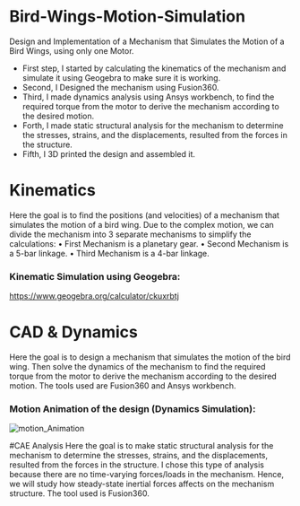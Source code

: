 # Bird-Wings-Motion-Simulation
Design and Implementation of a Mechanism that Simulates the Motion of a Bird Wings, using only one Motor. 
- First step, I started by calculating the kinematics of the mechanism and simulate it using Geogebra to make sure it is working. 
- Second, I Designed the mechanism using Fusion360. 
- Third, I made dynamics analysis using Ansys workbench, to find the required torque from the motor to derive the mechanism according to the desired motion. 
- Forth, I made static structural analysis for the mechanism to determine the stresses, strains, and the displacements, resulted from the forces in the structure. 
- Fifth, I 3D printed the design and assembled it.

# Kinematics
Here the goal is to find the positions (and velocities) of a mechanism that simulates the motion of a bird wing. Due to the complex motion, we can divide the mechanism into 3 separate mechanisms to simplify the calculations:
• First Mechanism is a planetary gear. 
• Second Mechanism is a 5-bar linkage. 
• Third Mechanism is a 4-bar linkage.

### Kinematic Simulation using Geogebra:
https://www.geogebra.org/calculator/ckuxrbtj

# CAD & Dynamics
Here the goal is to design a mechanism that simulates the motion of the bird wing. Then solve the dynamics of the mechanism to find the required torque from the motor to derive the mechanism according to the desired motion. The tools used are Fusion360 and Ansys workbench.

### Motion Animation of the design (Dynamics Simulation):
![motion_Animation](https://user-images.githubusercontent.com/22743949/162501330-d8abf152-c442-46c8-87cb-214890e9a928.gif)

#CAE Analysis
Here the goal is to make static structural analysis for the mechanism to determine the stresses, strains, and the displacements, resulted from the forces in the structure. I chose this type of analysis because there are no time-varying forces/loads in the mechanism. Hence, we will study how steady-state inertial forces affects on the mechanism structure. The tool used is Fusion360.
